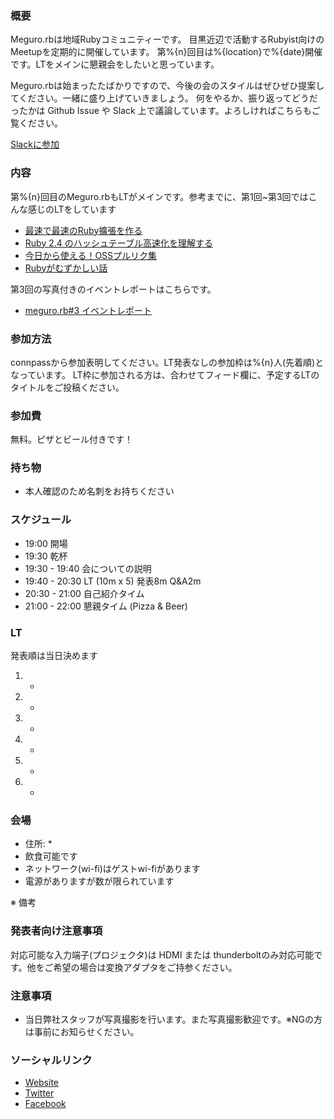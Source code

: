 ### 概要
Meguro.rbは地域Rubyコミュニティーです。 目黒近辺で活動するRubyist向けのMeetupを定期的に開催しています。
第%{n}回目は%{location}で%{date}開催です。LTをメインに懇親会をしたいと思っています。

Meguro.rbは始まったたばかりですので、今後の会のスタイルはぜひぜひ提案してください。一緒に盛り上げていきましょう。
何をやるか、振り返ってどうだったかは Github Issue や Slack 上で議論しています。よろしければこちらもご覧ください。

[Slackに参加](https://megurorb.herokuapp.com)


### 内容
第%{n}回目のMeguro.rbもLTがメインです。参考までに、第1回~第3回ではこんな感じのLTをしています

* [最速で最速のRuby擴張を作る](https://speakerdeck.com/ne_sachirou/zui-su-tezui-su-falserubykuo-zhang-wozuo-ru)
* [Ruby 2.4 のハッシュテーブル高速化を理解する](https://speakerdeck.com/south37/ruby-2-dot-4-falsehatusiyuteburugao-su-hua-woli-jie-suru)
* [今日から使える！OSSプルリク集](https://sue445.github.io/megurorb-02/#/)
* [Rubyがむずかしい話](http://qiita.com/pocke/items/41f1a5ab7d1776a191b0)

第3回の写真付きのイベントレポートはこちらです。

* [meguro.rb#3 イベントレポート](https://www.wantedly.com/companies/viibar/post_articles/65087)

### 参加方法
connpassから参加表明してください。LT発表なしの参加枠は%{n}人(先着順)となっています。
LT枠に参加される方は、合わせてフィード欄に、予定するLTのタイトルをご投稿ください。

### 参加費
無料。ピザとビール付きです！

### 持ち物
* 本人確認のため名刺をお持ちください

### スケジュール
* 19:00 開場
* 19:30 乾杯
* 19:30 - 19:40 会についての説明
* 19:40 - 20:30 LT (10m x 5) 発表8m Q&A2m
* 20:30 - 21:00 自己紹介タイム
* 21:00 - 22:00 懇親タイム (Pizza & Beer)

### LT

発表順は当日決めます

1. *
2. *
3. *
4. *
5. *
6. *


### 会場

* 住所: *
* 飲食可能です
* ネットワーク(wi-fi)はゲストwi-fiがあります
* 電源がありますが数が限られています

※ 備考

### 発表者向け注意事項

対応可能な入力端子(プロジェクタ)は  HDMI または thunderboltのみ対応可能です。他をご希望の場合は変換アダプタをご持参ください。

### 注意事項
* 当日弊社スタッフが写真撮影を行います。また写真撮影歓迎です。※NGの方は事前にお知らせください。

### ソーシャルリンク
* [Website](http://megurorb.github.io)
* [Twitter](https://twitter.com/megurorb)
* [Facebook](https://www.facebook.com/megurorb)
